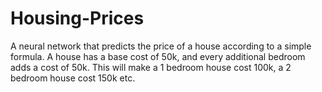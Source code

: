 # Housing-Prices
A neural network that predicts the price of a house according to a simple formula. A house has a base cost of 50k, and every additional bedroom adds a cost of 50k. This will make a 1 bedroom house cost 100k, a 2 bedroom house cost 150k etc.

